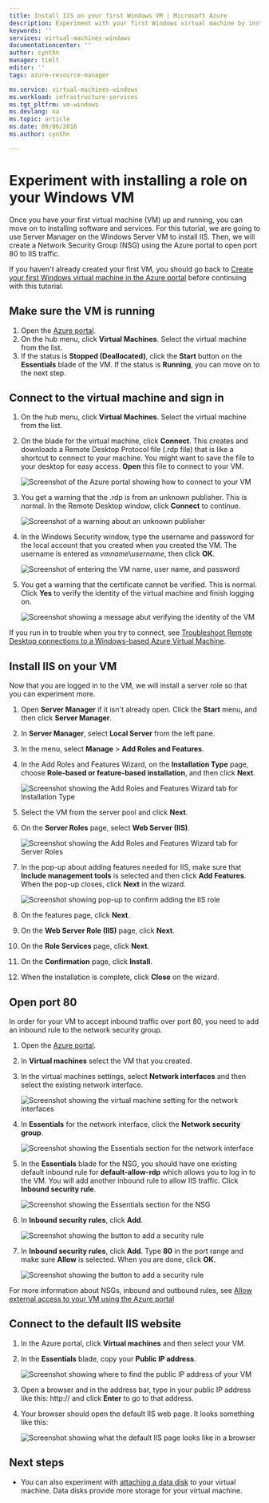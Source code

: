 ```yaml
---
title: Install IIS on your first Windows VM | Microsoft Azure
description: Experiment with your first Windows virtual machine by installing IIS and opening port 80 using the Azure portal.
keywords: ''
services: virtual-machines-windows
documentationcenter: ''
author: cynthn
manager: timlt
editor: ''
tags: azure-resource-manager

ms.service: virtual-machines-windows
ms.workload: infrastructure-services
ms.tgt_pltfrm: vm-windows
ms.devlang: na
ms.topic: article
ms.date: 09/06/2016
ms.author: cynthn

---
```

# Experiment with installing a role on your Windows VM
Once you have your first virtual machine (VM) up and running, you can move on to installing software and services. For this tutorial, we are going to use Server Manager on the Windows Server VM to install IIS. Then, we will create a Network Security Group (NSG) using the Azure portal to open port 80 to IIS traffic. 

If you haven't already created your first VM, you should go back to [Create your first Windows virtual machine in the Azure portal](virtual-machines-windows-hero-tutorial.md) before continuing with this tutorial.

## Make sure the VM is running
1. Open the [Azure portal](https://portal.azure.com).
2. On the hub menu, click **Virtual Machines**. Select the virtual machine from the list.
3. If the status is **Stopped (Deallocated)**, click the **Start** button on the **Essentials** blade of the VM. If the status is **Running**, you can move on to the next step.

## Connect to the virtual machine and sign in
1. On the hub menu, click **Virtual Machines**. Select the virtual machine from the list.
2. On the blade for the virtual machine, click **Connect**. This creates and downloads a Remote Desktop Protocol file (.rdp file) that is like a shortcut to connect to your machine. You might want to save the file to your desktop for easy access. **Open** this file to connect to your VM.
   
    ![Screenshot of the Azure portal showing how to connect to your VM](./media/virtual-machines-windows-hero-tutorial/connect.png)
3. You get a warning that the .rdp is from an unknown publisher. This is normal. In the Remote Desktop window, click **Connect** to continue.
   
    ![Screenshot of a warning about an unknown publisher](./media/virtual-machines-windows-hero-tutorial/rdp-warn.png)
4. In the Windows Security window, type the username and password for the local account that you created when you created the VM. The username is entered as *vmname*&#92;*username*, then click **OK**.
   
    ![Screenshot of entering the VM name, user name, and password](./media/virtual-machines-windows-hero-tutorial/credentials.png)
5. You get a warning that the certificate cannot be verified. This is normal. Click **Yes** to verify the identity of the virtual machine and finish logging on.
   
   ![Screenshot showing a message abut verifying the identity of the VM](./media/virtual-machines-windows-hero-tutorial/cert-warning.png)

If you run in to trouble when you try to connect, see [Troubleshoot Remote Desktop connections to a Windows-based Azure Virtual Machine](virtual-machines-windows-troubleshoot-rdp-connection.md).

## Install IIS on your VM
Now that you are logged in to the VM, we will install a server role so that you can experiment more.

1. Open **Server Manager** if it isn't already open. Click the **Start** menu, and then click **Server Manager**.
2. In **Server Manager**, select **Local Server** from the left pane. 
3. In the menu, select **Manage** > **Add Roles and Features**.
4. In the Add Roles and Features Wizard, on the **Installation Type** page, choose **Role-based or feature-based installation**, and then click **Next**.
   
    ![Screenshot showing the Add Roles and Features Wizard tab for Installation Type](./media/virtual-machines-windows-hero-tutorial/role-wizard.png)
5. Select the VM from the server pool and click **Next**.
6. On the **Server Roles** page, select **Web Server (IIS)**.
   
    ![Screenshot showing the Add Roles and Features Wizard tab for Server Roles](./media/virtual-machines-windows-hero-tutorial/add-iis.png)
7. In the pop-up about adding features needed for IIS, make sure that **Include management tools** is selected and then click **Add Features**. When the pop-up closes, click **Next** in the wizard.
   
    ![Screenshot showing pop-up to confirm adding the IIS role](./media/virtual-machines-windows-hero-tutorial/confirm-add-feature.png)
8. On the features page, click **Next**.
9. On the **Web Server Role (IIS)** page, click **Next**. 
10. On the **Role Services** page, click **Next**. 
11. On the **Confirmation** page, click **Install**. 
12. When the installation is complete, click **Close** on the wizard.

## Open port 80
In order for your VM to accept inbound traffic over port 80, you need to add an inbound rule to the network security group. 

1. Open the [Azure portal](https://portal.azure.com).
2. In **Virtual machines** select the VM that you created.
3. In the virtual machines settings, select **Network interfaces** and then select the existing network interface.
   
    ![Screenshot showing the virtual machine setting for the network interfaces](./media/virtual-machines-windows-hero-tutorial/network-interface.png)
4. In **Essentials** for the network interface, click the **Network security group**.
   
    ![Screenshot showing the Essentials section for the network interface](./media/virtual-machines-windows-hero-tutorial/select-nsg.png)
5. In the **Essentials** blade for the NSG, you should have one existing default inbound rule for **default-allow-rdp** which allows you to log in to the VM. You will add another inbound rule to allow IIS traffic. Click **Inbound security rule**.
   
    ![Screenshot showing the Essentials section for the NSG](./media/virtual-machines-windows-hero-tutorial/inbound.png)
6. In **Inbound security rules**, click **Add**.
   
    ![Screenshot showing the button to add a security rule](./media/virtual-machines-windows-hero-tutorial/add-rule.png)
7. In **Inbound security rules**, click **Add**. Type **80** in the port range and make sure **Allow** is selected. When you are done, click **OK**.
   
    ![Screenshot showing the button to add a security rule](./media/virtual-machines-windows-hero-tutorial/port-80.png)

For more information about NSGs, inbound and outbound rules, see [Allow external access to your VM using the Azure portal](virtual-machines-windows-nsg-quickstart-portal.md)

## Connect to the default IIS website
1. In the Azure portal, click **Virtual machines** and then select your VM.
2. In the **Essentials** blade, copy your **Public IP address**.
   
    ![Screenshot showing where to find the public IP address of your VM](./media/virtual-machines-windows-hero-tutorial/ipaddress.png)
3. Open a browser and in the address bar, type in your public IP address like this: http://<publicIPaddress> and click **Enter** to go to that address.
4. Your browser should open the default IIS web page. It looks something like this:
   
    ![Screenshot showing what the default IIS page looks like in a browser](./media/virtual-machines-windows-hero-tutorial/iis-default.png)

## Next steps
* You can also experiment with [attaching a data disk](virtual-machines-windows-attach-disk-portal.md) to your virtual machine. Data disks provide more storage for your virtual machine.

